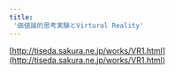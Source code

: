```yaml
---
title:
 '価値論的思考実験とVirtural Reality'
---
```


[http://tiseda.sakura.ne.jp/works/VR1.html](http://tiseda.sakura.ne.jp/works/VR1.html)
